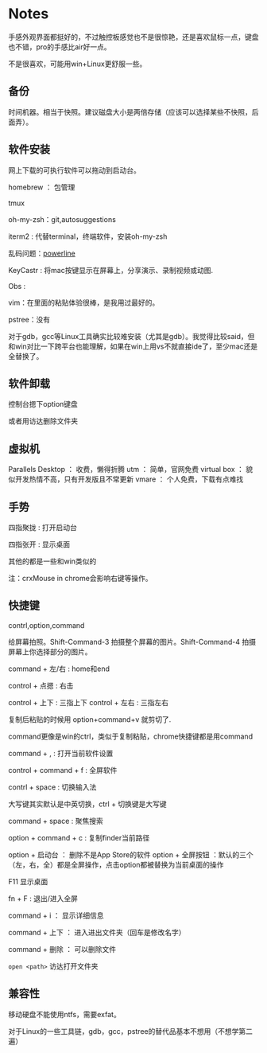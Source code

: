 # Notes

手感外观界面都挺好的，不过触控板感觉也不是很惊艳，还是喜欢鼠标一点，键盘也不错，pro的手感比air好一点。

不是很喜欢，可能用win+Linux更舒服一些。

## 备份

时间机器。相当于快照。建议磁盘大小是两倍存储（应该可以选择某些不快照，后面弄）。

## 软件安装

网上下载的可执行软件可以拖动到启动台。

homebrew ： 包管理

tmux

oh-my-zsh：git,autosuggestions

iterm2 : 代替terminal，终端软件，安装oh-my-zsh

乱码问题：[powerline](https://github.com/powerline/fonts)

KeyCastr : 将mac按键显示在屏幕上，分享演示、录制视频或动图.

Obs :

vim：在里面的粘贴体验很棒，是我用过最好的。

pstree：没有

对于gdb，gcc等Linux工具确实比较难安装（尤其是gdb）。我觉得比较said，但和win对比一下跨平台也能理解，如果在win上用vs不就直接ide了，至少mac还是全替换了。

## 软件卸载

控制台摁下option键盘

或者用访达删除文件夹

## 虚拟机
Parallels Desktop ： 收费，懒得折腾
utm ： 简单，官网免费
virtual box ： 貌似开发热情不高，只有开发版且不常更新
vmare ： 个人免费，下载有点难找

## 手势
四指聚拢 : 打开启动台

四指张开 : 显示桌面 

其他的都是一些和win类似的

注：crxMouse in chrome会影响右键等操作。

## 快捷键

contrl,option,command

给屏幕拍照。Shift-Command-3 拍摄整个屏幕的图片。Shift-Command-4 拍摄屏幕上你选择部分的图片。

command + 左/右 : home和end

control + 点摁 : 右击

control + 上下 : 三指上下
control + 左右 : 三指左右

复制后粘贴的时候用 option+command+v 就剪切了.

command更像是win的ctrl，类似于复制粘贴，chrome快捷键都是用command

command + , : 打开当前软件设置

control + command + f : 全屏软件

contrl + space : 切换输入法

大写键其实默认是中英切换，ctrl + 切换键是大写键

command + space : 聚焦搜索

option + command + c : 复制finder当前路径

option + 启动台 ： 删除不是App Store的软件
option + 全屏按钮 ：默认的三个（左，右，全）都是全屏操作，点击option都被替换为当前桌面的操作 

F11 显示桌面

fn + F : 退出/进入全屏

command + i ： 显示详细信息

command + 上下 ： 进入进出文件夹（回车是修改名字）

command + 删除 ： 可以删除文件

`open <path>` 访达打开文件夹
## 兼容性

移动硬盘不能使用ntfs，需要exfat。

对于Linux的一些工具链，gdb，gcc，pstree的替代品基本不想用（不想学第二遍）